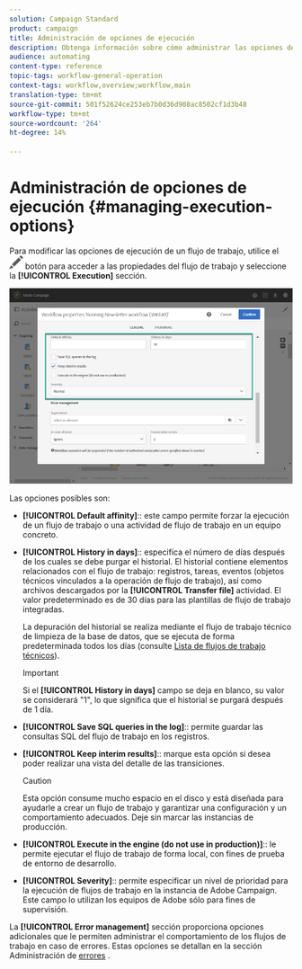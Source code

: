 ```yaml
---
solution: Campaign Standard
product: campaign
title: Administración de opciones de ejecución
description: Obtenga información sobre cómo administrar las opciones de ejecución de flujos de trabajo.
audience: automating
content-type: reference
topic-tags: workflow-general-operation
context-tags: workflow,overview;workflow,main
translation-type: tm+mt
source-git-commit: 501f52624ce253eb7b0d36d908ac8502cf1d3b48
workflow-type: tm+mt
source-wordcount: '264'
ht-degree: 14%

---
```



# Administración de opciones de ejecución {#managing-execution-options}

Para modificar las opciones de ejecución de un flujo de trabajo, utilice el ![](assets/edit_darkgrey-24px.png) botón para acceder a las propiedades del flujo de trabajo y seleccione la **[!UICONTROL Execution]** sección.

![](assets/wkf_execution_6.png)

Las opciones posibles son:

* **[!UICONTROL Default affinity]**:: este campo permite forzar la ejecución de un flujo de trabajo o una actividad de flujo de trabajo en un equipo concreto.

* **[!UICONTROL History in days]**:: especifica el número de días después de los cuales se debe purgar el historial. El historial contiene elementos relacionados con el flujo de trabajo: registros, tareas, eventos (objetos técnicos vinculados a la operación de flujo de trabajo), así como archivos descargados por la **[!UICONTROL Transfer file]** actividad. El valor predeterminado es de 30 días para las plantillas de flujo de trabajo integradas.

   La depuración del historial se realiza mediante el flujo de trabajo técnico de limpieza de la base de datos, que se ejecuta de forma predeterminada todos los días (consulte [Lista de flujos de trabajo técnicos](../../administration/using/technical-workflows.md)).

   >[!IMPORTANT]
   >
   >Si el **[!UICONTROL History in days]** campo se deja en blanco, su valor se considerará &quot;1&quot;, lo que significa que el historial se purgará después de 1 día.

* **[!UICONTROL Save SQL queries in the log]**:: permite guardar las consultas SQL del flujo de trabajo en los registros.

* **[!UICONTROL Keep interim results]**:: marque esta opción si desea poder realizar una vista del detalle de las transiciones.

   >[!CAUTION]
   >
   >Esta opción consume mucho espacio en el disco y está diseñada para ayudarle a crear un flujo de trabajo y garantizar una configuración y un comportamiento adecuados. Deje sin marcar las instancias de producción.

* **[!UICONTROL Execute in the engine (do not use in production)]**:: le permite ejecutar el flujo de trabajo de forma local, con fines de prueba de entorno de desarrollo.

* **[!UICONTROL Severity]**:: permite especificar un nivel de prioridad para la ejecución de flujos de trabajo en la instancia de Adobe Campaign. Este campo lo utilizan los equipos de Adobe sólo para fines de supervisión.

La **[!UICONTROL Error management]** sección proporciona opciones adicionales que le permiten administrar el comportamiento de los flujos de trabajo en caso de errores. Estas opciones se detallan en la sección Administración de [errores](../../automating/using/monitoring-workflow-execution.md#error-management) .
